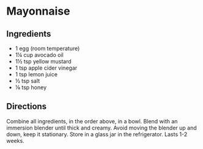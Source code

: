 # Mayonnaise

## Ingredients

- 1 egg (room temperature)
- 1¼ cup avocado oil
- 1½ tsp yellow mustard
- 1 tsp apple cider vinegar
- 1 tsp lemon juice
- ½ tsp salt
- ⅛ tsp honey

## Directions

Combine all ingredients, in the order above, in a bowl. Blend with an
immersion blender until thick and creamy. Avoid moving the blender up and
down, keep it stationary. Store in a glass jar in the refrigerator. Lasts 1-2
weeks.
